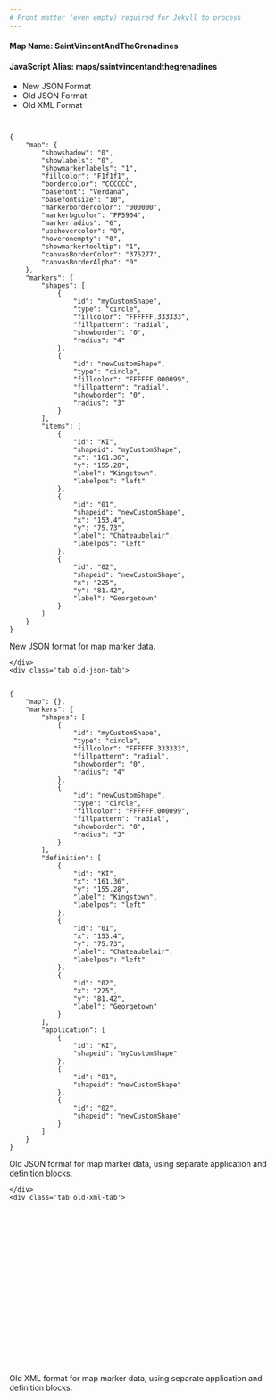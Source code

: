 ```yaml
---
# Front matter (even empty) required for Jekyll to process
---
```


#### Map Name: SaintVincentAndTheGrenadines

#### JavaScript Alias: maps/saintvincentandthegrenadines


<div class="code-wrapper">
<ul class='code-tabs'>
    <li class='active'>
        <a data-toggle='new-json'>New JSON Format</a>
    </li>
    <li>
        <a data-toggle='old-json'>Old JSON Format</a>
    </li>
    <li>
        <a data-toggle='old-xml'>Old XML Format</a>
    </li>
</ul>
<div class='tab-content'>
    <pre class='plain-code'></pre>
    <div class='tab new-json-tab active'>
<pre><code class="language-javascript">
{
    "map": {
        "showshadow": "0",
        "showlabels": "0",
        "showmarkerlabels": "1",
        "fillcolor": "F1f1f1",
        "bordercolor": "CCCCCC",
        "basefont": "Verdana",
        "basefontsize": "10",
        "markerbordercolor": "000000",
        "markerbgcolor": "FF5904",
        "markerradius": "6",
        "usehovercolor": "0",
        "hoveronempty": "0",
        "showmarkertooltip": "1",
        "canvasBorderColor": "375277",
        "canvasBorderAlpha": "0"
    },
    "markers": {
        "shapes": [
            {
                "id": "myCustomShape",
                "type": "circle",
                "fillcolor": "FFFFFF,333333",
                "fillpattern": "radial",
                "showborder": "0",
                "radius": "4"
            },
            {
                "id": "newCustomShape",
                "type": "circle",
                "fillcolor": "FFFFFF,000099",
                "fillpattern": "radial",
                "showborder": "0",
                "radius": "3"
            }
        ],
        "items": [
            {
                "id": "KI",
                "shapeid": "myCustomShape",
                "x": "161.36",
                "y": "155.28",
                "label": "Kingstown",
                "labelpos": "left"
            },
            {
                "id": "01",
                "shapeid": "newCustomShape",
                "x": "153.4",
                "y": "75.73",
                "label": "Chateaubelair",
                "labelpos": "left"
            },
            {
                "id": "02",
                "shapeid": "newCustomShape",
                "x": "225",
                "y": "81.42",
                "label": "Georgetown"
            }
        ]
    }
}
</code></pre>


<p class='text-success'>New JSON format for map marker data.</p>

    </div>
    <div class='tab old-json-tab'>
<pre><code class="language-javascript">
{
    "map": {},
    "markers": {
        "shapes": [
            {
                "id": "myCustomShape",
                "type": "circle",
                "fillcolor": "FFFFFF,333333",
                "fillpattern": "radial",
                "showborder": "0",
                "radius": "4"
            },
            {
                "id": "newCustomShape",
                "type": "circle",
                "fillcolor": "FFFFFF,000099",
                "fillpattern": "radial",
                "showborder": "0",
                "radius": "3"
            }
        ],
        "definition": [
            {
                "id": "KI",
                "x": "161.36",
                "y": "155.28",
                "label": "Kingstown",
                "labelpos": "left"
            },
            {
                "id": "01",
                "x": "153.4",
                "y": "75.73",
                "label": "Chateaubelair",
                "labelpos": "left"
            },
            {
                "id": "02",
                "x": "225",
                "y": "81.42",
                "label": "Georgetown"
            }
        ],
        "application": [
            {
                "id": "KI",
                "shapeid": "myCustomShape"
            },
            {
                "id": "01",
                "shapeid": "newCustomShape"
            },
            {
                "id": "02",
                "shapeid": "newCustomShape"
            }
        ]
    }
}
</code></pre>


<p class='text-success'>Old JSON format for map marker data, using separate application and definition blocks.</p>

    </div>
    <div class='tab old-xml-tab'>
<pre><code class="language-html">
<map>
	<markers>
	   <shapes>
	       <shape id='myCustomShape' type='circle' fillColor='FFFFFF,333333' fillPattern='radial' showBorder='0' radius='4'/>
		   <shape id='newCustomShape' type='circle' fillColor='FFFFFF,000099' fillPattern='radial' showBorder='0' radius='3'/>
		</shapes>
		<definition>
			<marker id='KI' x='161.36' y='155.28' label='Kingstown' labelPos='left'  />
			<marker id='01' x='153.4' y='75.73' label='Chateaubelair' labelPos='left' />
			<marker id='02' x='225' y='81.42' label='Georgetown'  />

		</definition>
		<application>
			<marker id='KI' shapeId='myCustomShape'  />
			<marker id='01' shapeId='newCustomShape'  />
			<marker id='02' shapeId='newCustomShape'  />
		</application>
	</markers>
</map>
</code></pre>

<p class='text-success'>Old XML format for map marker data, using separate application and definition blocks.</p>

</div>
</div>
</div>
